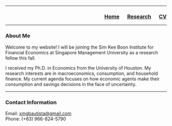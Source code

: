 ___

<h3> 
    <p align="right"> 
        <a href="https://xmgbautista.github.io/">Home</a> &emsp;
        <a href="https://xmgbautista.github.io/research">Research</a> &emsp;
        <a href="https://xmgbautista.github.io/assets/cv/cv_xmgbautista.pdf">CV</a>
    </p>
</h3>

___

### About Me 

Welcome to my website! I will be joining the Sim Kee Boon Institute for Financial Economics at Singapore Management University as a research fellow this fall.
<br>

I received my Ph.D. in Economics from the University of Houston. My research interests are in macroeconomics, consumption, and household finance. My current agenda focuses on how economic agents make their consumption and savings decisions in the face of uncertainty.
<br>

___

### Contact Information 

Email: [xmgbautista@gmail.com](mailto:xmgbautista@gmail.com)<br>
Phone: (+63) 966-824-5790














<!--- ## Welcome to GitHub Pages.

You can use the [editor on GitHub](https://github.com/xmgbautista/xmgbautista.github.io/edit/main/README.md) to maintain and preview the content for your website in Markdown files.

Whenever you commit to this repository, GitHub Pages will run [Jekyll](https://jekyllrb.com/) to rebuild the pages in your site, from the content in your Markdown files.

### Markdown

Markdown is a lightweight and easy-to-use syntax for styling your writing. It includes conventions for

```markdown
Syntax highlighted code block

# Header 1
## Header 2
### Header 3

- Bulleted
- List

1. Numbered
2. List

**Bold** and _Italic_ and `Code` text

[Link](url) and ![Image](src)
```

For more details see [GitHub Flavored Markdown](https://guides.github.com/features/mastering-markdown/).

### Jekyll Themes

Your Pages site will use the layout and styles from the Jekyll theme you have selected in your [repository settings](https://github.com/xmgbautista/xmgbautista.github.io/settings/pages). The name of this theme is saved in the Jekyll `_config.yml` configuration file.

### Support or Contact

Having trouble with Pages? Check out our [documentation](https://docs.github.com/categories/github-pages-basics/) or [contact support](https://support.github.com/contact) and we’ll help you sort it out.--->
